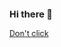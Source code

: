 ### Hi there 👋



















[Don't click]([https://pages.github.com/](https://www.youtube.com/watch?v=dQw4w9WgXcQ))

<!--
**PodoshvaVafelka/PodoshvaVafelka** is a ✨ _special_ ✨ repository because its `README.md` (this file) appears on your GitHub profile.

Here are some ideas to get you started:

- 🔭 I’m currently working on ...
- 🌱 I’m currently learning ...
- 👯 I’m looking to collaborate on ...
- 🤔 I’m looking for help with ...
- 💬 Ask me about ...
- 📫 How to reach me: ...
- 😄 Pronouns: ...
- ⚡ Fun fact: ...
-->
